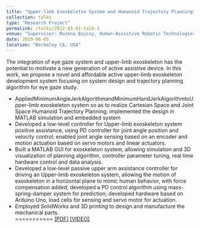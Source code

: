 ```yaml
---
title: "Upper-limb Exoskeleton System and Humanoid Trajectory Planning"
collection: talks
type: "Research Project"
permalink: /talks/2012-03-01-talk-1
venue: "Supervisor: Ruzena Bajcsy, Human-Assistive Robotic Technologies Lab, UC Berkeley"
date: 2019-06-05
location: "Berkeley CA, USA"
---
```


The integration of eye gaze system and upper-limb exoskeleton has the potential to motivate a new generation of active assistive device. In this work, we propose a novel and affordable active upper-limb exoskeleton development system focusing on system design and trajectory planning algorithm for eye gaze study. 
* AppliedMinimumAngleJerkAlgorithmandMinimumHandJerkAlgorithmtoUpper-limb exoskeleton system so as to realize
Cartesian Space and Joint Space Humanoid Trajectory Planning; implemented the design in MATLAB simulation and
embedded system
* Developed a low-level controller for Upper-limb exoskeleton system positive assistance, using PD controller for joint angle position and velocity control; enabled joint angle sensing based on an encoder and motion actuation based on servo motors and linear actuators.
* Built a MATLAB GUI for exoskeleton system, allowing simulation and 3D visualization of planning algorithm, controller
parameter tuning, real time hardware control and data analysis.
* Developed a low-level passive upper arm assistance controller for driving an Upper-limb exoskeleton system, allowing the
motion of exoskeleton in a horizontal plane to mimic human behavior, with force compensation added; developed a PD control algorithm using mass-spring-damper system for prediction; developed hardware based on Arduino Uno, load cells for sensing and servo motor for actuation.
* Employed SolidWorks and 3D printing to design and manufacture the mechanical parts.<br/>
===========
[[PDF]](http://YefanZhou.github.io/files/Wearable_Upper-limb_Exoskeleton_and_Humanoid_Trajectory_Planning_for_Gaze-based_Assistance.pdf) [[VIDEO]](https://www.youtube.com/playlist?list=PLajY2aZtYY8ZRAfIjxUOhhP3xcc9IKaFE)


